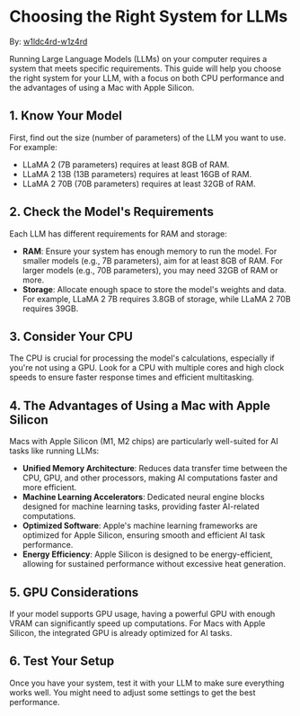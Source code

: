 # Choosing the Right System for LLMs

By: [w1ldc4rd-w1z4rd](https://github.com/w1ldc4rd-w1z4rd)

Running Large Language Models (LLMs) on your computer requires a system that meets specific requirements. This guide will help you choose the right system for your LLM, with a focus on both CPU performance and the advantages of using a Mac with Apple Silicon.

## 1. Know Your Model

First, find out the size (number of parameters) of the LLM you want to use. For example:

- LLaMA 2 (7B parameters) requires at least 8GB of RAM.
- LLaMA 2 13B (13B parameters) requires at least 16GB of RAM.
- LLaMA 2 70B (70B parameters) requires at least 32GB of RAM.

## 2. Check the Model's Requirements

Each LLM has different requirements for RAM and storage:

- **RAM**: Ensure your system has enough memory to run the model. For smaller models (e.g., 7B parameters), aim for at least 8GB of RAM. For larger models (e.g., 70B parameters), you may need 32GB of RAM or more.
- **Storage**: Allocate enough space to store the model's weights and data. For example, LLaMA 2 7B requires 3.8GB of storage, while LLaMA 2 70B requires 39GB.

## 3. Consider Your CPU

The CPU is crucial for processing the model's calculations, especially if you're not using a GPU. Look for a CPU with multiple cores and high clock speeds to ensure faster response times and efficient multitasking.

## 4. The Advantages of Using a Mac with Apple Silicon

Macs with Apple Silicon (M1, M2 chips) are particularly well-suited for AI tasks like running LLMs:

- **Unified Memory Architecture**: Reduces data transfer time between the CPU, GPU, and other processors, making AI computations faster and more efficient.
- **Machine Learning Accelerators**: Dedicated neural engine blocks designed for machine learning tasks, providing faster AI-related computations.
- **Optimized Software**: Apple's machine learning frameworks are optimized for Apple Silicon, ensuring smooth and efficient AI task performance.
- **Energy Efficiency**: Apple Silicon is designed to be energy-efficient, allowing for sustained performance without excessive heat generation.

## 5. GPU Considerations

If your model supports GPU usage, having a powerful GPU with enough VRAM can significantly speed up computations. For Macs with Apple Silicon, the integrated GPU is already optimized for AI tasks.

## 6. Test Your Setup

Once you have your system, test it with your LLM to make sure everything works well. You might need to adjust some settings to get the best performance.
